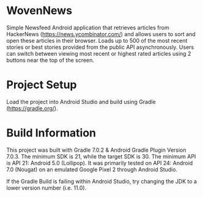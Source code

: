 # WovenNews
Simple Newsfeed Android application that retrieves articles from HackerNews (https://news.ycombinator.com/)  and allows users to sort and open these articles in their browser. Loads up to 500 of the most recent stories or best stories provided from the public API asynchronously.  Users can switch between viewing most recent or highest rated articles using 2 buttons near the top of the screen.  

# Project Setup
Load the project into Android Studio and build using Gradle (https://gradle.org/).

# Build Information
This project was built with Gradle 7.0.2 & Android Gradle Plugin Version 7.0.3.  The minimum SDK is 21, while the target SDK is 30.  The minimum API is API 21: Android 5.0 (Lollipop).  It was primarily tested on API 24: Android 7.0 (Nougat) on an emulated Google Pixel 2 through Android Studio.  

If the Gradle Build is failing within Android Studio, try changing the JDK to a lower version number (i.e. 11.0).  
